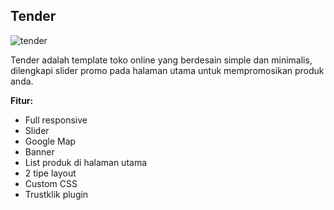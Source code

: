 Tender
------------

![tender](http://jarvis-store.com/themes/master-tema/tender/tender-preview.jpg)

Tender adalah template toko online yang berdesain simple dan minimalis, dilengkapi slider promo pada halaman utama untuk mempromosikan produk anda.

**Fitur:**
 - Full responsive 
 - Slider 
 - Google Map 
 - Banner
 - List produk di halaman utama
 - 2 tipe layout
 - Custom CSS
 - Trustklik plugin
